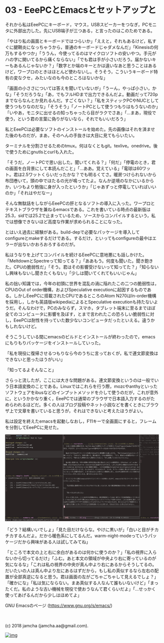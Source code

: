 # 03 - EeePCとEmacsとセットアップと

それから私はEeePCにキーボード，マウス，USBスピーカーをつなぎ，PCモニタに外部出力した。先にUSB端子が三つある，と言ったのはこのためである。  

「やはり私の画面とキーボードではつらいか」「ええと，それもあるけど，私すぐに腱鞘炎になっちゃうから，普通のキーボードじゃダメなんだ」「Kinesisの何万もするやつか」「ううん，今使ってるのはマイクロソフトの安いやつ。手元がハの字に開いてるから痛くならない」「でも君は手が小さいだろう。届かないキーもあるんじゃないか？」「数字とか端のキーとかは遠いなあと思うことはあるけど，ワープロのときはほとんど使わないし。そうそう，こういうキーボード特有の変なクセ，みたいなのも今のところはないかな」  

「画面の小ささについては答えを聞いていないが」「うーん，やっぱ小さい，かな」「そうだろうな」「あ，でもフルHDまで出力できるんだよ。動画だって720pまでならなんとか見れるんだ。すごくない？」「私をスティックPCやNUCとして使うつもりなのだな」「そうそう」「ノートPCとして使うつもりはもうないのか」「いやあ，モニタに出せるの知っちゃったら目がラクでさあ」「…まあ，現役で使う，という君の言葉に偽りがないなら，それでもいいだろう」  

私とEeePCは必要なソフトのインストールを始めた。先の画像はそれを済ませた後のものだが，まあ，そのへんの手抜きは大目に見てもらいたい。  

ターミナルを分割させるためのtmux。何はなくともgit。texlive。onedrive。後で使うためにgnutlsとcurlも入れた。  

「そうだ，ノートPCで思い出した。聞いてくれる？」「何だ」「停電のとき，君の画面を白背景にして本読んだこと」「…ああ。覚えている」「電球は60ワット。君は2.5ワットくらいだったかな？でも明るくてさ。暖房つけられないから布団巻いて，頭の中でほたるの光が鳴ってたよ。なんか逆境のなかにいるからか，いつもより勉強に身が入ったというか」「じゃあずっと停電していればいいのか」「それはやだなー」  

そんな無駄話をしながらEeePCの肝となるソフトの導入に入った。ワープロとテキストブラウザを兼ねるemacsである。これを書いている時点の最新版は25.3，sidでは25.2で止まっているため，ソースからコンパイルするという，私では想像できないほど高度な作業が求められることになった。  

とはいえ過去に経験がある。build-depで必要なパッケージを導入してconfigureとmakeするだけである。するだけ，といってもconfigureの最中はエラーが出ないかおろおろするのだが。  

私はうなりを上げてコンパイルを続けるEeePCに意地悪にも話しかけた。「MeltdownとSpectreって知ってる？」「ああもう。何度も聞いた。聞き飽きた。CPUの脆弱性だ」「そう。君はその影響受けないって知ってた？」「知らないし興味もないし聞きたくもない」「少しは聞いてくれてもいいじゃん」  

私の拙い知識では，今年の初頭に世界を混乱の渦に陥れたこの二つの脆弱性は，CPUのOut of order機構，およびSpeculative executionに起因するものである。しかしEeePCに搭載されたCPUであるところのAtom N270はIn-order機構を採用し，しかも英語版wikipediaによるとSpeculative executionも持たないようだ。そんなわけで，PCのみならず，スマホ，タブレット端末に至るまでほぼ全てのコンピュータに影響を及ぼす，とまで言われたこの恐ろしい脆弱性に対し，EeePCは耐性を持っていた数少ないコンピュータだったといえる。違うかもしれないけど。  

そうこうしている間にemacsのビルドとインストールが終わったので，emacsにもりもりパッケージをインストールしていった。  

「私を現役に復帰させるつもりなら今のうちに言っておくが，私で連文節変換はできないと思ったほうがいい」  

「知ってるよそんなこと」  

さらっと流したが，ここには大きな問題がある。連文節変換というのは一般でいう日本語変換のことである。Linuxではこれらを行う際，mozcやanthyといったソフトウェアをibusなどのインプットメソッドを介して使うのだが，これが意外に，というかかなり重く，EeePCでは通常のブラウザで日本語入力するのがためらわれるほどだ。多くの人はブログ投稿やネット小説などを書くときにブラウザ上で文章を書いていると思うが，それはできないと考えたほうがよい。  

私は設定を終えたemacsを起動しなおし，F11キーで全画面にすると，フレームを分割してEeePCに見せた。  

![emacs-screen](./gitbook/images/02.png)  

「どう？結構いいでしょ」「見た目だけならな。やけに黒いが」「白いと目がチカチカするんだよ。だから暖色系にしてるんだ。warm-night-modeっていうパッケージだから興味がある人は試してみてね」  

「ところで本文の上と右に余白があるのは何かに使うのか？」「私の視界に入らないから切ってるだけ」「ふむ。あと本文の領域が中央より右に寄っているのが気になるな」「これは私の視界の中央が真ん中より右にあるからそうしてるの。だいたいの人は真ん中より左にあるはずだから，もし私の真似するなら左右の配置が全部真逆になると思う。君は画面の左がごちゃごちゃして見えるでしょ？」「確かにな」「私は気にならない。まあ真似する人なんて誰もいないけど」「まったくだ。私のような古い機械を現役で使おうなんて君くらいだよ」「…せっかく使ってあげるんだから少しはほめてよ」  

GNU Emacsのページ (<https://www.gnu.org/s/emacs/>)  

<br>  
<br>  
(c) 2018 jamcha (jamcha.aa@gmail.com).  

[![img](http://i.creativecommons.org/l/by-sa/4.0/88x31.png)](http://creativecommons.org/licenses/by-sa/4.0/deed)
